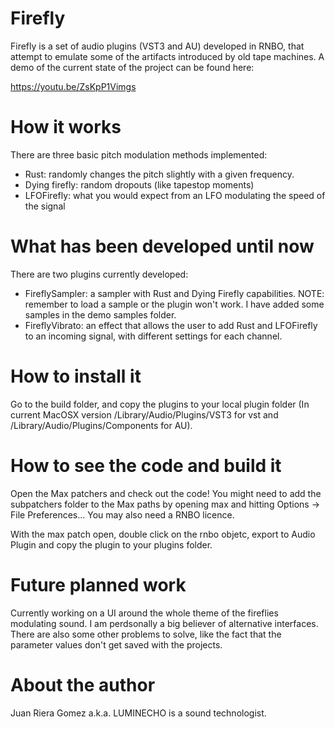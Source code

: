 # Firefly
Firefly is a set of audio plugins (VST3 and AU) developed in RNBO, that attempt to emulate some of the artifacts introduced by old tape machines. A demo of the current state of the project can be found here:

https://youtu.be/ZsKpP1Vimgs

# How it works
There are three basic pitch modulation methods implemented:
- Rust: randomly changes the pitch slightly with a given frequency.
- Dying firefly: random dropouts (like tapestop moments)
- LFOFirefly: what you would expect from an LFO modulating the speed of the signal

# What has been developed until now
There are two plugins currently developed:
- FireflySampler: a sampler with Rust and Dying Firefly capabilities. NOTE: remember to load a sample or the plugin won't work. I have added some samples in the demo samples folder.
- FireflyVibrato: an effect that allows the user to add Rust and LFOFirefly to an incoming signal, with different settings for each channel.

# How to install it
Go to the build folder, and copy the plugins to your local plugin folder (In current MacOSX version /Library/Audio/Plugins/VST3 for vst and  /Library/Audio/Plugins/Components for AU).

# How to see the code and build it
Open the Max patchers and check out the code! You might need to add the subpatchers folder to the Max paths by opening max and hitting Options -> File Preferences...
You may also need a RNBO licence.

With the max patch open, double click on the rnbo objetc, export to Audio Plugin and copy the plugin to your plugins folder.

# Future planned work
Currently working on a UI around the whole theme of the fireflies modulating sound. I am perdsonally a big believer of alternative interfaces. There are also some other problems to solve, like the fact that the parameter values don't get saved with the projects.

# About the author
Juan Riera Gomez a.k.a. LUMINECHO is a sound technologist.
